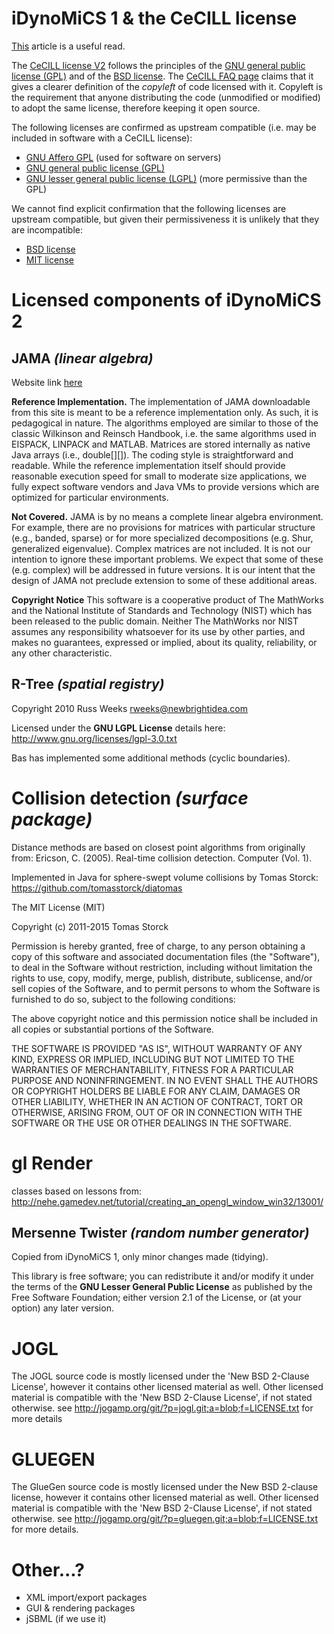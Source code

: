 # iDynoMiCS 1 & the CeCILL license

[This](http://journals.plos.org/ploscompbiol/article?id=10.1371/journal.pcbi.1002598) article is a useful read.

The [CeCILL license V2](http://www.cecill.info/index.en.html) follows the principles of the [GNU general public license (GPL)](http://www.gnu.org/licenses/gpl-3.0.en.html) and of the [BSD license](https://opensource.org/licenses/BSD-3-Clause). The [CeCILL FAQ page](http://www.cecill.info/faq.en.html) claims that it gives a clearer definition of the *copyleft* of code licensed with it. Copyleft is the requirement that anyone distributing the code (unmodified or modified) to adopt the same license, therefore keeping it open source.

The following licenses are confirmed as upstream compatible (i.e. may be included in software with a CeCILL license):
- [GNU Affero GPL](https://www.gnu.org/licenses/agpl-3.0.en.html) (used for software on servers)
- [GNU general public license (GPL)](http://www.gnu.org/licenses/gpl-3.0.en.html)
- [GNU lesser general public license (LGPL)](https://www.gnu.org/licenses/lgpl-3.0.en.html) (more permissive than the GPL)

We cannot find explicit confirmation that the following licenses are upstream compatible, but given their permissiveness it is unlikely that they are incompatible:
- [BSD license](https://opensource.org/licenses/BSD-3-Clause)
- [MIT license](https://opensource.org/licenses/MIT)


# Licensed components of iDynoMiCS 2

## JAMA *(linear algebra)*
Website link [here](http://math.nist.gov/javanumerics/jama/)

**Reference Implementation.** The implementation of JAMA downloadable from this site is meant to be a reference implementation only. As such, it is pedagogical in nature. The algorithms employed are similar to those of the classic Wilkinson and Reinsch Handbook, i.e. the same algorithms used in EISPACK, LINPACK and MATLAB. Matrices are stored internally as native Java arrays (i.e., double\[][]). The coding style is straightforward and readable. While the reference implementation itself should provide reasonable execution speed for small to moderate size applications, we fully expect software vendors and Java VMs to provide versions which are optimized for particular environments.

**Not Covered.** JAMA is by no means a complete linear algebra environment. For example, there are no provisions for matrices with particular structure (e.g., banded, sparse) or for more specialized decompositions (e.g. Shur, generalized eigenvalue). Complex matrices are not included. It is not our intention to ignore these important problems. We expect that some of these (e.g. complex) will be addressed in future versions. It is our intent that the design of JAMA not preclude extension to some of these additional areas.

**Copyright Notice** This software is a cooperative product of The MathWorks and the National Institute of Standards and Technology (NIST) which has been released to the public domain. Neither The MathWorks nor NIST assumes any responsibility whatsoever for its use by other parties, and makes no guarantees, expressed or implied, about its quality, reliability, or any other characteristic.

## R-Tree *(spatial registry)*

Copyright 2010 Russ Weeks rweeks@newbrightidea.com

Licensed under the **GNU LGPL License** details here: http://www.gnu.org/licenses/lgpl-3.0.txt

Bas has implemented some additional methods (cyclic boundaries).

# Collision detection *(surface package)*

Distance methods are based on closest point algorithms from originally from:
Ericson, C. (2005). Real-time collision detection. Computer (Vol. 1).

Implemented in Java for sphere-swept volume collisions by Tomas Storck: 
https://github.com/tomasstorck/diatomas

The MIT License (MIT)

Copyright (c) 2011-2015 Tomas Storck

Permission is hereby granted, free of charge, to any person obtaining a copy
of this software and associated documentation files (the "Software"), to deal
in the Software without restriction, including without limitation the rights
to use, copy, modify, merge, publish, distribute, sublicense, and/or sell
copies of the Software, and to permit persons to whom the Software is
furnished to do so, subject to the following conditions:

The above copyright notice and this permission notice shall be included in
all copies or substantial portions of the Software.

THE SOFTWARE IS PROVIDED "AS IS", WITHOUT WARRANTY OF ANY KIND, EXPRESS OR
IMPLIED, INCLUDING BUT NOT LIMITED TO THE WARRANTIES OF MERCHANTABILITY,
FITNESS FOR A PARTICULAR PURPOSE AND NONINFRINGEMENT. IN NO EVENT SHALL THE
AUTHORS OR COPYRIGHT HOLDERS BE LIABLE FOR ANY CLAIM, DAMAGES OR OTHER
LIABILITY, WHETHER IN AN ACTION OF CONTRACT, TORT OR OTHERWISE, ARISING FROM,
OUT OF OR IN CONNECTION WITH THE SOFTWARE OR THE USE OR OTHER DEALINGS IN
THE SOFTWARE.

# gl Render #

classes based on lessons from:
http://nehe.gamedev.net/tutorial/creating_an_opengl_window_win32/13001/

## Mersenne Twister *(random number generator)*
Copied from iDynoMiCS 1, only minor changes made (tidying).

This library is free software; you can redistribute it and/or modify it under the terms of the **GNU Lesser General Public License** as published by the Free Software Foundation; either version 2.1 of the License, or (at your option) any later version.

# JOGL
The JOGL source code is mostly licensed under the 'New BSD 2-Clause License',
however it contains other licensed material as well.
Other licensed material is compatible with the 'New BSD 2-Clause License',
if not stated otherwise.
see http://jogamp.org/git/?p=jogl.git;a=blob;f=LICENSE.txt for more details

# GLUEGEN
The GlueGen source code is mostly licensed under the New BSD 2-clause license,
however it contains other licensed material as well. 
Other licensed material is compatible with the 'New BSD 2-Clause License',
if not stated otherwise.
see http://jogamp.org/git/?p=gluegen.git;a=blob;f=LICENSE.txt for more details.

# Other...?
- XML import/export packages
- GUI & rendering packages
- jSBML (if we use it)
